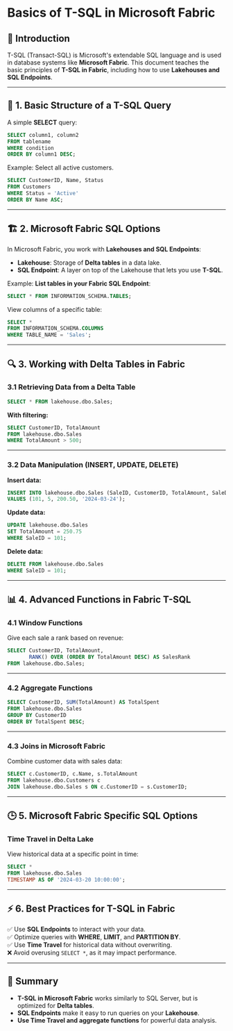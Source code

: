 # Basics of T-SQL in Microsoft Fabric

## 📌 Introduction
T-SQL (Transact-SQL) is Microsoft's extendable SQL language and is used in database systems like **Microsoft Fabric**. This document teaches the basic principles of **T-SQL in Fabric**, including how to use **Lakehouses and SQL Endpoints**.

---

## 🎯 1. Basic Structure of a T-SQL Query
A simple **SELECT** query:

```sql
SELECT column1, column2
FROM tablename
WHERE condition
ORDER BY column1 DESC;
```

Example: Select all active customers.

```sql
SELECT CustomerID, Name, Status
FROM Customers
WHERE Status = 'Active'
ORDER BY Name ASC;
```

---

## 🏗 2. Microsoft Fabric SQL Options
In Microsoft Fabric, you work with **Lakehouses and SQL Endpoints**:

- **Lakehouse**: Storage of **Delta tables** in a data lake.
- **SQL Endpoint**: A layer on top of the Lakehouse that lets you use **T-SQL**.

Example: **List tables in your Fabric SQL Endpoint**:

```sql
SELECT * FROM INFORMATION_SCHEMA.TABLES;
```

View columns of a specific table:

```sql
SELECT * 
FROM INFORMATION_SCHEMA.COLUMNS
WHERE TABLE_NAME = 'Sales';
```

---

## 🔍 3. Working with Delta Tables in Fabric

### 3.1 Retrieving Data from a Delta Table
```sql
SELECT * FROM lakehouse.dbo.Sales;
```

**With filtering:**
```sql
SELECT CustomerID, TotalAmount
FROM lakehouse.dbo.Sales
WHERE TotalAmount > 500;
```

---

### 3.2 Data Manipulation (INSERT, UPDATE, DELETE)
**Insert data:**
```sql
INSERT INTO lakehouse.dbo.Sales (SaleID, CustomerID, TotalAmount, SaleDate)
VALUES (101, 5, 200.50, '2024-03-24');
```

**Update data:**
```sql
UPDATE lakehouse.dbo.Sales
SET TotalAmount = 250.75
WHERE SaleID = 101;
```

**Delete data:**
```sql
DELETE FROM lakehouse.dbo.Sales
WHERE SaleID = 101;
```

---

## 📊 4. Advanced Functions in Fabric T-SQL

### 4.1 Window Functions
Give each sale a rank based on revenue:
```sql
SELECT CustomerID, TotalAmount,
       RANK() OVER (ORDER BY TotalAmount DESC) AS SalesRank
FROM lakehouse.dbo.Sales;
```

---

### 4.2 Aggregate Functions
```sql
SELECT CustomerID, SUM(TotalAmount) AS TotalSpent
FROM lakehouse.dbo.Sales
GROUP BY CustomerID
ORDER BY TotalSpent DESC;
```

---

### 4.3 Joins in Microsoft Fabric
Combine customer data with sales data:
```sql
SELECT c.CustomerID, c.Name, s.TotalAmount
FROM lakehouse.dbo.Customers c
JOIN lakehouse.dbo.Sales s ON c.CustomerID = s.CustomerID;
```

---

## 🕒 5. Microsoft Fabric Specific SQL Options

### **Time Travel in Delta Lake**
View historical data at a specific point in time:
```sql
SELECT * 
FROM lakehouse.dbo.Sales 
TIMESTAMP AS OF '2024-03-20 10:00:00';
```

---

## ⚡ 6. Best Practices for T-SQL in Fabric

✅ Use **SQL Endpoints** to interact with your data.  
✅ Optimize queries with **WHERE**, **LIMIT**, and **PARTITION BY**.  
✅ Use **Time Travel** for historical data without overwriting.  
❌ Avoid overusing `SELECT *`, as it may impact performance.  

---

## 📌 Summary

- **T-SQL in Microsoft Fabric** works similarly to SQL Server, but is optimized for **Delta tables**.
- **SQL Endpoints** make it easy to run queries on your **Lakehouse**.
- **Use Time Travel and aggregate functions** for powerful data analysis.

